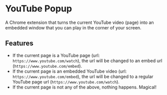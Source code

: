 # YouTube Popup

A Chrome extension that turns the current YouTube video (page) into an embedded window that you can play in the corner of your screen.

## Features

* If the current page is a YouTube page (url: `https://www.youtube.com/watch`), the url will be changed to an embed url (`https://www.youtube.com/embed`).
* If the current page is an embedded YouTube video (url: `https://www.youtube.com/embed`), the url will be changed to a regular YouTube page url (`https://www.youtube.com/watch`).
* If the current page is not any of the above, nothing happens. Magical!
